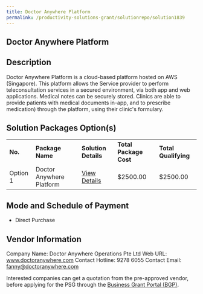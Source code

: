 ```yaml
---
title: Doctor Anywhere Platform
permalink: /productivity-solutions-grant/solutionrepo/solution1839
---
```


## Doctor Anywhere Platform

## Description

Doctor Anywhere Platform is a cloud-based platform hosted on AWS (Singapore). This platform allows the Service provider to perform teleconsultation services in a secured environment, via both app and web applications. Medical notes can be securely stored. Clinics are  able to provide patients with medical documents in-app, and to prescribe medication) through the platform, using their clinic's formulary.

## Solution Packages Option(s)

<table>
<tr>
<td><b>No.</b></td>
<td><b>Package Name</b></td>
<td><b>Solution Details</b></td>
<td><b>Total Package Cost</b></td>
<td><b>Total Qualifying</b></td>
</tr>
<tr>
<td>Option 1</td>
<td>Doctor Anywhere Platform</td>
<td><a href='https://www.gobusiness.gov.sg/images/psg/Desensitised_Doctor_Anywhere_Annex_3_PSG.pdf'>View Details</a></td>
<td>$2500.00</td>
<td>$2500.00</td>
</tr>
</table>

## Mode and Schedule of Payment

 - Direct Purchase

## Vendor Information

 Company Name: Doctor Anywhere Operations Pte Ltd
Web URL: www.doctoranywhere.com
Contact Hotline: 9278 6055
Contact Email: fanny@doctoranywhere.com

Interested companies can get a quotation from the pre-approved vendor, before applying for the PSG through the <a href='https://www.businessgrants.gov.sg/'>Business Grant Portal (BGP)</a>.

<script src="/jquery/resize-tables.js"></script>
